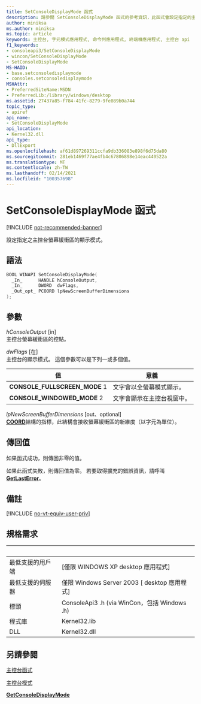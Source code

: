 ```yaml
---
title: SetConsoleDisplayMode 函式
description: 請參閱 SetConsoleDisplayMode 函式的參考資訊，此函式會設定指定的主控台螢幕緩衝區的顯示模式。
author: miniksa
ms.author: miniksa
ms.topic: article
keywords: 主控台, 字元模式應用程式, 命令列應用程式, 終端機應用程式, 主控台 api
f1_keywords:
- consoleapi3/SetConsoleDisplayMode
- wincon/SetConsoleDisplayMode
- SetConsoleDisplayMode
MS-HAID:
- base.setconsoledisplaymode
- consoles.setconsoledisplaymode
MSHAttr:
- PreferredSiteName:MSDN
- PreferredLib:/library/windows/desktop
ms.assetid: 27437a85-f784-41fc-8279-9fe089b0a744
topic_type:
- apiref
api_name:
- SetConsoleDisplayMode
api_location:
- Kernel32.dll
api_type:
- DllExport
ms.openlocfilehash: af61d897269311ccfa9db336083e898f6d75da80
ms.sourcegitcommit: 281eb1469f77ae4fb4c67806898e14eac440522a
ms.translationtype: MT
ms.contentlocale: zh-TW
ms.lasthandoff: 02/14/2021
ms.locfileid: "100357698"
---
```

# <a name="setconsoledisplaymode-function"></a>SetConsoleDisplayMode 函式

[!INCLUDE [not-recommended-banner](./includes/not-recommended-banner.md)]

設定指定之主控台螢幕緩衝區的顯示模式。

## <a name="syntax"></a>語法

```C
BOOL WINAPI SetConsoleDisplayMode(
  _In_      HANDLE hConsoleOutput,
  _In_      DWORD  dwFlags,
  _Out_opt_ PCOORD lpNewScreenBufferDimensions
);
```

## <a name="parameters"></a>參數

*hConsoleOutput* \[in\]  
主控台螢幕緩衝區的控點。

*dwFlags* \[在\]  
主控台的顯示模式。 這個參數可以是下列一或多個值。

| 值 | 意義 |
|-|-|
| **CONSOLE_FULLSCREEN_MODE** 1 | 文字會以全螢幕模式顯示。 |
| **CONSOLE_WINDOWED_MODE** 2 | 文字會顯示在主控台視窗中。 |

*lpNewScreenBufferDimensions* \[out、optional\]  
[**COORD**](coord-str.md)結構的指標，此結構會接收螢幕緩衝區的新維度（以字元為單位）。

## <a name="return-value"></a>傳回值

如果函式成功，則傳回非零的值。

如果此函式失敗，則傳回值為零。 若要取得擴充的錯誤資訊，請呼叫 [**GetLastError**](/windows/win32/api/errhandlingapi/nf-errhandlingapi-getlasterror)。

## <a name="remarks"></a>備註

[!INCLUDE [no-vt-equiv-user-priv](./includes/no-vt-equiv-user-priv.md)]

## <a name="requirements"></a>規格需求

| &nbsp; | &nbsp; |
|-|-|
| 最低支援的用戶端 | \[僅限 WINDOWS XP desktop 應用程式\] |
| 最低支援的伺服器 | 僅限 Windows Server 2003 \[ desktop 應用程式\] |
| 標頭 | ConsoleApi3 .h (via WinCon，包括 Windows .h)  |
| 程式庫 | Kernel32.lib |
| DLL | Kernel32.dll |

## <a name="see-also"></a>另請參閱

[主控台函式](console-functions.md)

[主控台模式](console-modes.md)

[**GetConsoleDisplayMode**](getconsoledisplaymode.md)